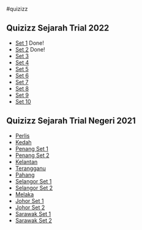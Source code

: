 #quizizz

## Quizizz Sejarah Trial 2022
-  [Set 1](https://quizizz.com/join?gc=54410643) Done!
-  [Set 2](https://quizizz.com/join?gc=28392851) Done!
-  [Set 3](https://quizizz.com/join?gc=59325843)
-  [Set 4](https://quizizz.com/join?gc=18431379)
-  [Set 5](https://quizizz.com/join?gc=54082963)
-  [Set 6](https://quizizz.com/join?gc=00343443)
-  [Set 7](https://quizizz.com/join?gc=61160851)
-  [Set 8](https://quizizz.com/join?gc=39140755)
-  [Set 9](https://quizizz.com/join?gc=20266387)
-  [Set 10](https://quizizz.com/join?gc=66403731)

## Quizizz Sejarah Trial Negeri 2021
- [Perlis](https://quizizz.com/join?gc=06428163)
- [Kedah](https://quizizz.com/join?gc=37492227)
- [Penang Set 1](https://quizizz.com/join?gc=02576569)
- [Penang Set 2](https://quizizz.com/join?gc=18829497)
- [Kelantan](https://quizizz.com/join?gc=46884355)
- [Terangganu](https://quizizz.com/join?gc=20190723)
- [Pahang](https://quizizz.com/join?gc=38016515)
- [Selangor Set 1](https://quizizz.com/join?gc=17831427)
- [Selangor Set 2](https://quizizz.com/join?gc=13112835)
- [Melaka](https://quizizz.com/join?gc=00005635)
- [Johor Set 1](https://quizizz.com/join?gc=49800707)
- [Johor Set 2](https://quizizz.com/join?gc=52422147)
- [Sarawak Set 1](https://quizizz.com/join?gc=17262083)
- [Sarawak Set 2](https://quizizz.com/join?gc=16765113)